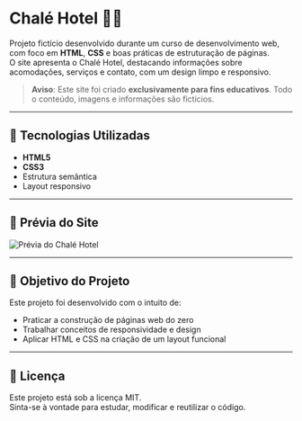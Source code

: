 # Chalé Hotel 🏨✨

Projeto fictício desenvolvido durante um curso de desenvolvimento web, com foco em **HTML**, **CSS** e boas práticas de estruturação de páginas.  
O site apresenta o Chalé Hotel, destacando informações sobre acomodações, serviços e contato, com um design limpo e responsivo.

> **Aviso**: Este site foi criado **exclusivamente para fins educativos**. Todo o conteúdo, imagens e informações são fictícios.

---

## 🚀 Tecnologias Utilizadas
- **HTML5**
- **CSS3**
- Estrutura semântica
- Layout responsivo

---


## 📸 Prévia do Site
<!-- Substitua o link abaixo por uma imagem ou gif do seu projeto -->
![Prévia do Chalé Hotel](link-da-imagem-ou-gif)

---

## 🎯 Objetivo do Projeto
Este projeto foi desenvolvido com o intuito de:
- Praticar a construção de páginas web do zero
- Trabalhar conceitos de responsividade e design
- Aplicar HTML e CSS na criação de um layout funcional

---

## 📄 Licença
Este projeto está sob a licença MIT.  
Sinta-se à vontade para estudar, modificar e reutilizar o código.

